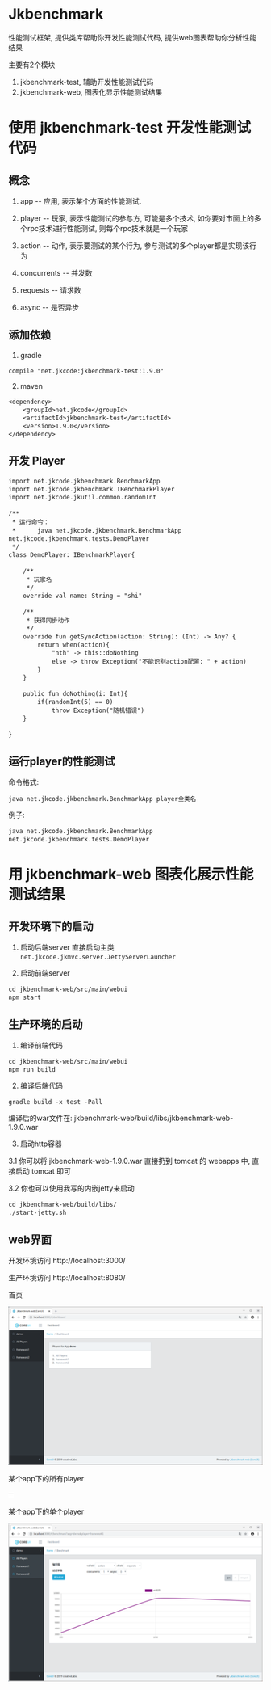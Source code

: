 # Jkbenchmark
性能测试框架, 提供类库帮助你开发性能测试代码, 提供web图表帮助你分析性能结果

主要有2个模块
1. jkbenchmark-test, 辅助开发性能测试代码
2. jkbenchmark-web, 图表化显示性能测试结果

# 使用 jkbenchmark-test 开发性能测试代码

## 概念
1. app -- 应用, 表示某个方面的性能测试.

2. player -- 玩家, 表示性能测试的参与方, 可能是多个技术, 如你要对市面上的多个rpc技术进行性能测试, 则每个rpc技术就是一个玩家

3. action -- 动作, 表示要测试的某个行为, 参与测试的多个player都是实现该行为

4. concurrents -- 并发数

5. requests -- 请求数

6. async -- 是否异步

## 添加依赖
1. gradle
```
compile "net.jkcode:jkbenchmark-test:1.9.0"
```

2. maven
```
<dependency>
    <groupId>net.jkcode</groupId>
    <artifactId>jkbenchmark-test</artifactId>
    <version>1.9.0</version>
</dependency>
```

## 开发 Player

```
import net.jkcode.jkbenchmark.BenchmarkApp
import net.jkcode.jkbenchmark.IBenchmarkPlayer
import net.jkcode.jkutil.common.randomInt

/**
 * 运行命令：
 * 　　　java net.jkcode.jkbenchmark.BenchmarkApp net.jkcode.jkbenchmark.tests.DemoPlayer
 */
class DemoPlayer: IBenchmarkPlayer{

    /**
     * 玩家名
     */
    override val name: String = "shi"

    /**
     * 获得同步动作
     */
    override fun getSyncAction(action: String): (Int) -> Any? {
        return when(action){
            "nth" -> this::doNothing
            else -> throw Exception("不能识别action配置: " + action)
        }
    }

    public fun doNothing(i: Int){
        if(randomInt(5) == 0)
            throw Exception("随机错误")
    }

}
```

## 运行player的性能测试

命令格式:

```
java net.jkcode.jkbenchmark.BenchmarkApp player全类名
```

例子:

```
java net.jkcode.jkbenchmark.BenchmarkApp net.jkcode.jkbenchmark.tests.DemoPlayer
```

# 用 jkbenchmark-web 图表化展示性能测试结果

## 开发环境下的启动

1. 启动后端server
直接启动主类 `net.jkcode.jkmvc.server.JettyServerLauncher`

2. 启动前端server

```
cd jkbenchmark-web/src/main/webui
npm start
```

## 生产环境的启动

1. 编译前端代码
```
cd jkbenchmark-web/src/main/webui
npm run build
```

2. 编译后端代码

```
gradle build -x test -Pall
```

编译后的war文件在: jkbenchmark-web/build/libs/jkbenchmark-web-1.9.0.war

3. 启动http容器

3.1 你可以将 jkbenchmark-web-1.9.0.war 直接扔到 tomcat 的 webapps 中, 直接启动 tomcat 即可

3.2 你也可以使用我写的内嵌jetty来启动

```
cd jkbenchmark-web/build/libs/
./start-jetty.sh
```

## web界面
开发环境访问 http://localhost:3000/

生产环境访问 http://localhost:8080/

首页

![](img/dashboard.png)

某个app下的所有player

![](img/allplayer.png)

某个app下的单个player

![](img/aplayer.png)

